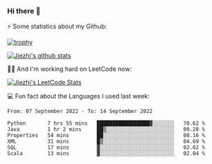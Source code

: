 ### Hi there 👋


⚡ Some statistics about my Github:


[![trophy](https://github-profile-trophy.vercel.app/?username=jiezhi&rank=-B&margin-w=6)](https://github.com/Jiezhi)

[![Jiezhi's github stats](https://github-readme-stats.vercel.app/api?username=Jiezhi&show_icons=true)](https://github.com/Jiezhi/github-readme-stats)


🙇🏼 And I'm working hard on LeetCode now:

[![Jiezhi's LeetCode Stats](https://leetcode-stats.vercel.app/api?username=Jiezhi&theme=Light)](https://leetcode.com/Jiezhi/)

💻 Fun fact about the Languages I used last week:

<!--START_SECTION:waka-->

```text
From: 07 September 2022 - To: 14 September 2022

Python       7 hrs 55 mins   █████████████████▓░░░░░░░   70.62 %
Java         1 hr 2 mins     ██▒░░░░░░░░░░░░░░░░░░░░░░   09.28 %
Properties   54 mins         ██░░░░░░░░░░░░░░░░░░░░░░░   08.16 %
XML          31 mins         █▒░░░░░░░░░░░░░░░░░░░░░░░   04.69 %
SQL          17 mins         ▓░░░░░░░░░░░░░░░░░░░░░░░░   02.62 %
Scala        13 mins         ▓░░░░░░░░░░░░░░░░░░░░░░░░   02.04 %
```

<!--END_SECTION:waka-->


<!--
[![Top Langs](https://github-readme-stats.vercel.app/api/top-langs/?username=Jiezhi&hide=javascript,html)](https://github.com/Jiezhi/github-readme-stats)

**Jiezhi/Jiezhi** is a ✨ _special_ ✨ repository because its `README.md` (this file) appears on your GitHub profile.

Here are some ideas to get you started:

- 🔭 I’m currently working on ...
- 🌱 I’m currently learning ...
- 👯 I’m looking to collaborate on ...
- 🤔 I’m looking for help with ...
- 💬 Ask me about ...
- 📫 How to reach me: ...
- 😄 Pronouns: ...
- ⚡ Fun fact: ...
-->

